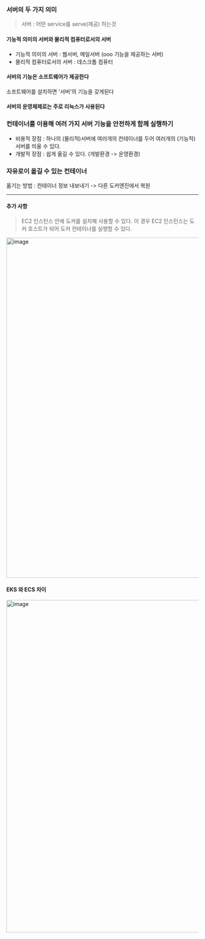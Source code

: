 ### 서버의 두 가지 의미

> 서버 : 어떤 service를 serve(제공) 하는것

#### 기능적 의미의 서버와 물리적 컴퓨터로서의 서버

- 기능적 의미의 서버 : 웹서버, 메일서버 (ooo 기능을 제공하는 서버)
- 물리적 컴퓨터로서의 서버 : 데스크톱 컴퓨터

#### 서버의 기능은 소프트웨어가 제공한다

소프트웨어를 설치하면 '서버'의 기능을 갖게된다

#### 서버의 운영체제로는 주로 리눅스가 사용된다

### 컨테이너를 이용해 여러 가지 서버 기능을 안전하게 함께 실행하기

- 비용적 장점 : 하나의 (물리적)서버에 여러개의 컨테이너를 두어 여러개의 (기능적)서버를 띄울 수 있다.
- 개발적 장점 : 쉽게 옮길 수 있다. (개발환경 -> 운영환경)

### 자유로이 옮길 수 있는 컨테이너

옮기는 방법 : 컨테이너 정보 내보내기 -> 다른 도커엔진에서 복원

-----
#### 추가 사항

> EC2 인스턴스 안에 도커를 설치해 사용할 수 있다. 이 경우 EC2 인스턴스는 도커 호스트가 되어 도커 컨테이너를 실행할 수 있다.

<img width="891" alt="image" src="https://github.com/user-attachments/assets/a9897ee6-b2c5-487d-ad74-9e172c1d0ac6">

#### EKS 와 ECS 차이
<img width="871" alt="image" src="https://github.com/user-attachments/assets/c5a81c55-d986-498b-925a-386e0cde70ff">
